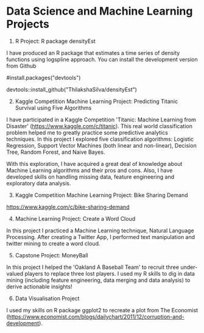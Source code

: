 # Data Science and Machine Learning Projects

1. R Project: R package densityEst

I have produced an R package that estimates a time series of density functions using logspline approach. You can install the development version from Github

#install.packages("devtools")

devtools::install_github("ThilakshaSilva/densityEst")


2. Kaggle Competition Machine Learning Project: Predicting Titanic Survival using Five Algorithms

I have participated in a Kaggle Competition 'Titanic: Machine Learning from Disaster' (https://www.kaggle.com/c/titanic). This real world classification problem helped me to greatly practice some predictive analytics techniques. In this project I explored five classification algorithms: Logistic Regression, Support Vector Machines (both linear and non-linear), Decision Tree, Random Forest, and Naive Bayes.

With this exploration, I have acquired a great deal of knowledge about Machine Learning algorithms and their pros and cons. Also, I have developed skills on handling missing data, feature engineering and exploratory data analysis.


3. Kaggle Competition Machine Learning Project: Bike Sharing Demand


https://www.kaggle.com/c/bike-sharing-demand



4. Machine Learning Project: Create a Word Cloud

In this project I practiced a Machine Learning technique, Natural Language Processing. After creating a Twitter App, I performed text manipulation and twitter mining to create a word cloud.


5. Capstone Project: MoneyBall

In this project I helped the 'Oakland A Baseball Team' to recruit three under-valued players to replace three lost players. I used my R skills to dig in data mining (including feature engineering, data merging and data analysis) to derive actionable insights!


6. Data Visualisation Project

I used my skills on R package ggplot2 to recreate a plot from The Economist (https://www.economist.com/blogs/dailychart/2011/12/corruption-and-development).






